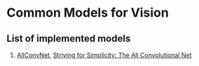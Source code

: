 # Common Models for Vision

List of implemented models
---
1. [AllConvNet](allconvnet.py), [Striving for Simplicity: The All Convolutional Net](https://arxiv.org/abs/1412.6806)
